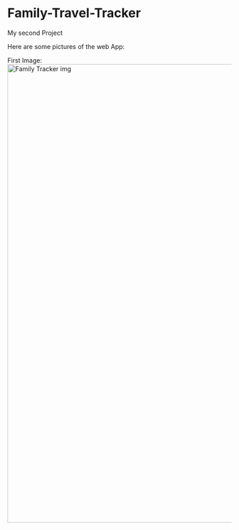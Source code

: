 # Family-Travel-Tracker
My second Project

Here are some pictures of the web App:

First Image:
<img width="1031" alt="Family Tracker img" src="https://github.com/Anuragroy24/Family-Travel-Tracker/assets/122443089/1489c5f2-9ef3-47b6-889d-7d42ad03e0a8">
